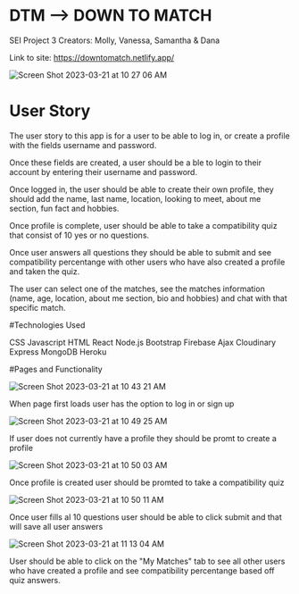 # DTM --> DOWN TO MATCH

SEI Project 3
Creators: Molly, Vanessa, Samantha & Dana

Link to site: https://downtomatch.netlify.app/


![Screen Shot 2023-03-21 at 10 27 06 AM](https://user-images.githubusercontent.com/97205531/226637444-283c6424-1878-4b1f-afb7-2a6b5c9e3de5.png)

# User Story

The user story to this app is for a user to be able to log in, or create a profile with the fields username and password.

Once these fields are created, a user should be a ble to login to their account by entering their username and password.


Once logged in, the user should be able to create their own profile, they should add the name, last name, location, looking to meet, about me section, fun fact and hobbies. 

Once profile is complete, user should be able to take a compatibility quiz that consist of 10 yes or no questions. 

Once user answers all questions they should be able to submit and see compatibility percentange with other users who have also created a profile and taken the quiz.

The user can select one of the matches, see the matches information (name, age, location, about me section, bio and hobbies) and chat with that specific match. 

#Technologies Used

CSS 
Javascript 
HTML
React
Node.js
Bootstrap
Firebase
Ajax
Cloudinary
Express
MongoDB
Heroku

#Pages and Functionality


![Screen Shot 2023-03-21 at 10 43 21 AM](https://user-images.githubusercontent.com/97205531/226649884-e3cb1b54-093b-446e-94c4-0095cee0c492.png)

When page first loads user has the option to log in or sign up

![Screen Shot 2023-03-21 at 10 49 25 AM](https://user-images.githubusercontent.com/97205531/226650147-1cff089f-10cc-4005-8bc9-7c2de6974d06.png)
 
If user does not currently have a profile they should be promt to create a profile 

![Screen Shot 2023-03-21 at 10 50 03 AM](https://user-images.githubusercontent.com/97205531/226650398-a7fc3869-ab9d-4654-9841-06dad8017772.png)

Once profile is created user should be promted to take a compatibility quiz

![Screen Shot 2023-03-21 at 10 50 11 AM](https://user-images.githubusercontent.com/97205531/226650671-82fd69f9-660b-4f7f-8c60-b121179a839c.png)

Once user fills al 10 questions user should be able to click submit and that will save all user answers

![Screen Shot 2023-03-21 at 11 13 04 AM](https://user-images.githubusercontent.com/97205531/226651407-36c4d5ab-104e-4919-957a-851b65e74d1b.png)

User should be able to click on the "My Matches" tab to see all other users who have created a profile and see compatibility percentange based off quiz answers.















